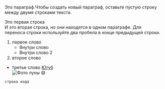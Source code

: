 Это параграф.Чтобы создать новый параграф, оставьте пустую строку между двумя строками текста.

Это первая строка  
И это вторая строка, но они находятся в одном параграфе. Для переноса строки используйте два пробела в конце предыдущей строки.

1. первое слово
    - Внутри слово
    - Внутри слово 2
2. второе слово
- третье слово
[Ютуб](https://www.youtube.com/watch?v=REiUeV3G6Zw&list=RDHigTPka_FSI&index=5)  
![Фото луны](https://ru.wikipedia.org/wiki/%D0%9B%D1%83%D0%BD%D0%B0#/media/%D0%A4%D0%B0%D0%B9%D0%BB:FullMoon2010.jpg)
:smile:

`строка кода`

